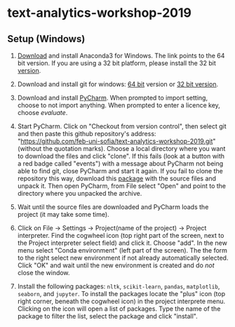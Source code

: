 # text-analytics-workshop-2019

## Setup (Windows)

1. [Download](https://repo.anaconda.com/archive/Anaconda3-2019.10-Windows-x86_64.exe) and install Anaconda3 for Windows. The link points to the 64 bit version. If you are using a 32 bit platform, please install the 32 bit [version](https://repo.anaconda.com/archive/Anaconda3-2019.10-Windows-x86.exe).

2. Download and install git for windows: [64 bit](https://github.com/git-for-windows/git/releases/download/v2.24.0.windows.2/Git-2.24.0.2-64-bit.exe) version or [32 bit version](https://github.com/git-for-windows/git/releases/download/v2.24.0.windows.2/Git-2.24.0.2-32-bit.exe).

3. Download and install [PyCharm](https://www.jetbrains.com/pycharm/download/). When prompted to import setting, choose to not import anything. When prompted to enter a licence key, choose _evaluate_.

4. Start PyCharm. Click on "Checkout from version control", then select git and then paste this github repository's address: "https://github.com/feb-uni-sofia/text-analytics-workshop-2019.git" (without the quotation marks).
Choose a local directory where you want to download the files and click "clone". If this fails (look at a button with a red badge called "events") with a message about PyCharm not being able to find git, close PyCharm and start it again. If you fail to clone the repository this way, download this [package](https://github.com/feb-uni-sofia/text-analytics-workshop-2019/archive/16.10.zip) with the source files and unpack it. Then open PyCharm, from File select "Open" and point to the directory where you unpacked the archive.

5. Wait until the source files are downloaded and PyCharm loads the project (it may take some time).

6. Click on File -> Settings -> Project(name of the project) -> Project interpreter. Find the cogwheel icon (top right part of the screen, next to the  Project interpreter select field) and click it. Choose "add". In the new menu select "Conda environment" (left part of the screen). The the form to the right select new environment if not already automatically selected. Click "OK" and wait until the new environment is created and do _not_ close the window.

7. Install the following packages: `nltk`, `scikit-learn`, `pandas`, `matplotlib`, `seaborn`, and `jupyter`. To install the packages locate the "plus" icon (top right corner, beneath the cogwheel icon) in the project interprete menu. Clicking on the icon
will open a list of packages. Type the name of the package to filter the list, select the package and click "install".

